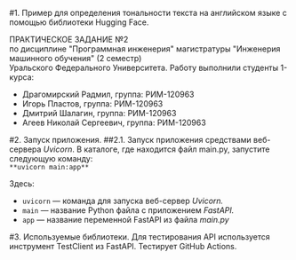 #1. Пример для определения тональности текста на английском языке с помощью библиотеки Hugging Face.

ПРАКТИЧЕСКОЕ ЗАДАНИЕ №2<br>по дисциплине "Программная инженерия" магистратуры "Инженерия машинного обучения" (2 семестр)<br>Уральского Федерального Университета. Работу выполнили студенты 1-курса:
- Драгомирский Радмил, группа: РИМ-120963
- Игорь Пластов, группа: РИМ-120963
- Дмитрий Шалагин, группа: РИМ-120963
- Агеев Николай Сергеевич, группа: РИМ-120963 

#2. Запуск приложения.
##2.1. Запуск приложения средствами веб-сервера *Uvicorn*.
В каталоге, где находится файл main.py, запустите следующую команду:<br>
`**uvicorn main:app**`

Здесь:

- `uvicorn` — команда для запуска веб-сервер *Uvicorn.*
- `main` — название Python файла с приложением *FastAPI.*
- `app` — название переменной FastAPI из файла *main.py*

#3. Используемые библиотеки.
Для тестирования API используется инструмент TestClient из FastAPI.
Тестирует GitHub Actions.
